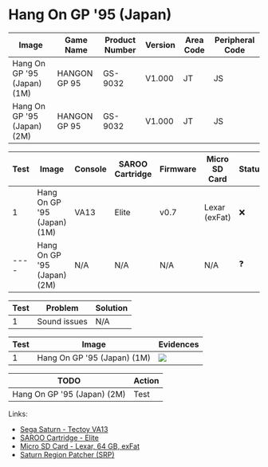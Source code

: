 # Hang On GP '95 (Japan)

| Image                       | Game Name    | Product Number | Version | Area Code | Peripheral Code |
| --------------------------- | ------------ | -------------- | ------- | --------- | --------------- |
| Hang On GP '95 (Japan) (1M) | HANGON GP 95 | GS-9032        | V1.000  | JT        | JS              |
| Hang On GP '95 (Japan) (2M) | HANGON GP 95 | GS-9032        | V1.000  | JT        | JS              |

| Test | Image                       | Console | SAROO Cartridge | Firmware | Micro SD Card | Status     | Time Played |
| ---- | --------------------------- | ------- | --------------- | -------- | ------------- | ---------- | ----------- |
| 1    | Hang On GP '95 (Japan) (1M) | VA13    | Elite           | v0.7     | Lexar (exFat) | :x:        | 23 minutes  |
| ---- | Hang On GP '95 (Japan) (2M) | N/A     | N/A             | N/A      | N/A           | :question: | N/A         |

| Test | Problem      | Solution |
| ---- | ------------ | -------- |
| 1    | Sound issues | N/A      |

| Test | Image                       | Evidences                                                                                        |
| ---- | --------------------------- | ------------------------------------------------------------------------------------------------ |
| 1    | Hang On GP '95 (Japan) (1M) | [![](https://img.youtube.com/vi/bHK4l0Lux-w/0.jpg)](https://www.youtube.com/watch?v=bHK4l0Lux-w) |

| TODO                        | Action |
| --------------------------- | ------ |
| Hang On GP '95 (Japan) (2M) | Test   |

Links:

- [Sega Saturn - Tectoy VA13](../../../Info/Consoles/VA13/README.md)
- [SAROO Cartridge - Elite](../../../../Info/Cartridges/RetroGameParadiseStore/1.32F/README.md)
- [Micro SD Card - Lexar, 64 GB, exFat](../../../../Info/SdCards/Lexar/64GB/exfat/README.md)
- [Saturn Region Patcher (SRP)](https://segaxtreme.net/resources/saturn-region-patcher.81/download)

